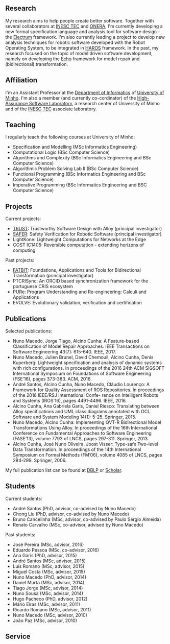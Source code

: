 ## Research

My research aims to help people create better software. Together with several collaborators at [INESC TEC](https://www.inesctec.pt) and [ONERA](https://www.onera.fr/en/centers/toulouse), I'm currently developing a new formal specification language and analysis tool for software design - the [Electrum](http://haslab.github.io/Electrum/) framework. I'm also currently leading a project to develop new analysis techniques for robotic software developed with the Robot Operating System, to be integrated in [HAROS](https://github.com/git-afsantos/haros) framework. In the past, my research focused on the topic of model driven software development, namely on developing the [Echo](http://haslab.github.io/echo/) framework for model repair and (bidirectional) transformation.

## Affiliation

I'm an Assistant Professor at the [Department of Informatics](http://www.di.uminho.pt) of [University of Minho](http://www.uminho.pt). I'm also a member (and currently co-cordinator) of the [High-Assurance Software Laboratory](https://www.inesctec.pt/en/centres/haslab), a research center of University of Minho and of the [INESC TEC](https://www.inesctec.pt) associate laboratory. 

## Teaching

I regularly teach the following courses at University of Minho:

- Specification and Modelling (MSc Informatics Engineering)
- Computational Logic (BSc Computer Science)
- Algorithms and Complexity (BSc Informatics Engineering and BSc Computer Science)
- Algorithmic Problem Solving Lab II (BSc Computer Science)
- Functional Programming (BSc Informatics Engineering and BSc Computer Science)
- Imperative Programming (BSc Informatics Engineering and BSC Computer Science)

## Projects

Current projects:

- [TRUST](http://haslab.github.io/TRUST/): Trustworthy Software Design with Alloy (principal investigator)
- [SAFER](http://haslab.github.io/SAFER/): Safety Verification for Robotic Software (principal investigator)
- LightKone: Lightweight Computations for Networks at the Edge
- COST IC1405: Reversible computation - extending horizons of computing

Past projects:

- [FATBIT](http://wiki.di.uminho.pt/twiki/bin/view/Research/FATBIT/WebHome): Foundations, Applications and Tools for Bidirectional Transformation (principal investigator)
- PTCRISync: An ORCID based synchronization framework for the portuguese CRIS ecosystem
- PURe: Program Understanding and Re-engineering: Calculi and Applications
- EVOLVE: Evolutionary validation, verification and certification

## Publications

Selected publications:

- Nuno Macedo, Jorge Tiago, Alcino Cunha: A Feature-based Classification of Model Repair Approaches. IEEE Transactions on Software Engineering 43(7): 615-640. IEEE, 2017.
- Nuno Macedo, Julien Brunel, David Chemouil, Alcino Cunha, Denis Kuperberg: Lightweight specification and analysis of dynamic systems with rich configurations. In proceedings of the 2016 24th ACM SIGSOFT International Symposium on Foundations of Software Engineering (FSE’16), pages 373-383. ACM, 2016.
- André Santos, Alcino Cunha, Nuno Macedo, Cláudio Lourenço: A Framework for Quality Assessment of ROS Repositories. In proceedings of the 2016 IEEE/RSJ International Confe- rence on Intelligent Robots and Systems (IROS’16), pages 4491-4496. IEEE, 2016.
- Alcino Cunha, Ana Gabriela Garis, Daniel Riesco: Translating between Alloy specifications and UML class diagrams annotated with OCL. Software and System Modeling 14(1): 5-25. Springer, 2015.
- Nuno Macedo, Alcino Cunha: Implementing QVT-R Bidirectional Model Transformations Using Alloy. In proceedings of the 16th International Conference on Fundamental Approaches to Software Engineering (FASE’13), volume 7793 of LNCS, pages 297-311. Springer, 2013. 
- Alcino Cunha, José Nuno Oliveira, Joost Visser: Type-safe Two-level Data Transformation. In proceedings of the 14th International Symposium on Formal Methods (FM’06), volume 4085 of LNCS, pages 284-299. Springer, 2006.

My full publication list can be found at [DBLP](https://dblp.uni-trier.de/pers/hd/c/Cunha:Alcino.html) or [Scholar](https://scholar.google.com/citations?hl=en&user=aT3gF_cAAAAJ).

## Students

Current students:

- André Santos (PhD, advisor, co-advised by Nuno Macedo)
- Chong Liu (PhD, advisor, co-advised by Nuno Macedo)
- Bruno Cancelinha (MSc, advisor, co-advised by Paulo Sérgio Almeida)
- Renato Carvalho (MSc, co-advisor, advised by Nuno Macedo)

Past students:

- José Pereira (MSc, advisor, 2016)
- Eduardo Pessoa (MSc, co-advisor, 2016)
- Ana Garis (PhD, advisor, 2015)
- André Santos (MSc, advisor, 2015)
- Luís Romano (MSc, advisor, 2015)
- Miguel Costa (MSc, advisor, 2015)
- Nuno Macedo (PhD, advisor, 2014)
- Daniel Murta (MSc, advisor, 2014)
- Tiago Jorge (MSc, advisor, 2014)
- Nuno Sousa (MSc, advisor, 2014)
- Hugo Pacheco (PhD, advisor, 2012)
- Mário Eiras (MSc, advisor, 2011)
- Ricardo Romano (MSc, advisor, 2011)
- Nuno Macedo (MSc, advisor, 2010)
- João Paz (MSc, advisor, 2010)


## Service

